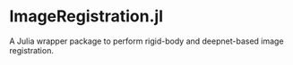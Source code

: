 # ImageRegistration.jl
A Julia wrapper package to perform rigid-body and deepnet-based image registration.
